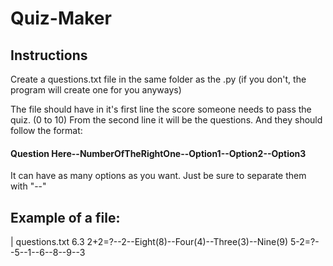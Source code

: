 # Quiz-Maker

## Instructions
Create a questions.txt file in the same folder as the .py (if you don't, the program will create one for you anyways)

The file should have in it's first line the score someone needs to pass the quiz. (0 to 10)
From the second line it will be the questions. And they should follow the format:
#### Question Here--NumberOfTheRightOne--Option1--Option2--Option3

It can have as many options as you want. Just be sure to separate them with "--"

## Example of a file:

| questions.txt
6.3
2+2=?--2--Eight(8)--Four(4)--Three(3)--Nine(9)
5-2=?--5--1--6--8--9--3
